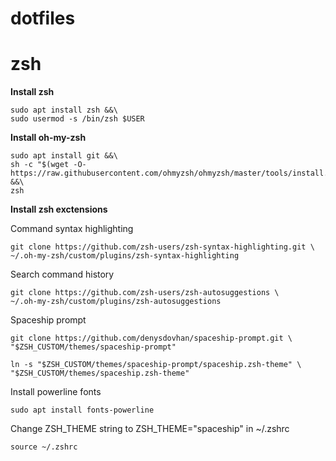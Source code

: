 # dotfiles

# zsh

**Install zsh**

```shell
sudo apt install zsh &&\
sudo usermod -s /bin/zsh $USER
```

**Install oh-my-zsh**

```shell
sudo apt install git &&\
sh -c "$(wget -O- https://raw.githubusercontent.com/ohmyzsh/ohmyzsh/master/tools/install.sh)" &&\
zsh
```

**Install zsh exctensions**

Command syntax highlighting

```shell
git clone https://github.com/zsh-users/zsh-syntax-highlighting.git \
~/.oh-my-zsh/custom/plugins/zsh-syntax-highlighting
```

Search command history

```shell
git clone https://github.com/zsh-users/zsh-autosuggestions \
~/.oh-my-zsh/custom/plugins/zsh-autosuggestions
```

Spaceship prompt

```shell
git clone https://github.com/denysdovhan/spaceship-prompt.git \
"$ZSH_CUSTOM/themes/spaceship-prompt"

ln -s "$ZSH_CUSTOM/themes/spaceship-prompt/spaceship.zsh-theme" \
"$ZSH_CUSTOM/themes/spaceship.zsh-theme"
```

Install powerline fonts

```shell
sudo apt install fonts-powerline
```

Change ZSH_THEME string to ZSH_THEME="spaceship" in ~/.zshrc

```shell
source ~/.zshrc
```




